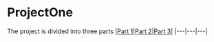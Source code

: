 # ProjectOne

The project is divided into three parts
|[Part 1](https://github.com/AnirudhBadoni/Packer.git)|[Part 2](https://github.com/AnirudhBadoni/Petclinic.git)|[Part 3](https://github.com/AnirudhBadoni/AwsInfra.git)|
|---|---|---|
<title>Part 1<title>
<p align="center">
  <img src="./one.png">
</p>
<title>Part 1+2<title>
<p align="center">
  <img src="./two.png">
</p>
<title>Part 1+2+3<title>    
<p align="center">
  <img src="./Three.png">
</p>
